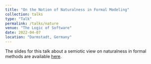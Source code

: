 ```yaml
---
title: "On the Notion of Naturalness in Formal Modeling"
collection: talks
type: "Talk"
permalink: /talks/nature
venue: "The Logic of Software"
date: 2022-04-07
location: "Darmstadt, Germany"
---
```


The slides for this talk about a semiotic view on naturalness in formal methods are available [here](/files/talk_nature.pdf).
